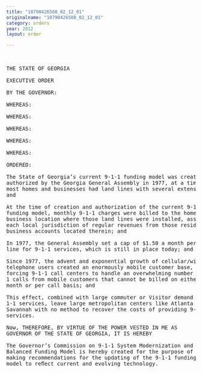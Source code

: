 ```yaml
---
title: "18790426508_02_12_01"
originalname: "18790426508_02_12_01"
category: orders
year: 2012
layout: order

---
```

<pre>
 

THE STATE OF GEORGIA

EXECUTIVE ORDER

BY THE GOVERNOR:

WHEREAS:

WHEREAS:

WHEREAS:

WHEREAS:

WHEREAS:

ORDERED:

The State of Georgia’s current 9-1-1 funding model was created and
authorized by the Georgia General Assembly in 1977, at a time when
most homes and businesses had land lines with several extensions;
and

At the time of creation and authorization of the current 9-1-1
funding model, monthly 9-1-1 charges were billed to the home or
business location where those land lines were installed, assuring
each local jurisdiction of regular revenues from those residence or
business accounts located therein; and

In 1977, the General Assembly set a cap of $1.50 a month per phone
line for 9-1-1 services, which is still in place today; and

Since 1977, the advent and exponential growth of cellular/wireless
telephone users created an enormously mobile customer base,
forcing 9-1-1 call centers to handle an overwhelming number of 9-1-
1 calls from mobile customers that cannot be billed on either a
month or per call basis; and

This effect, combined with large commuter or Visitor demand for 9-
1-1 services, leave large metropolitan centers like Atlanta and
Savannah with no method to recover the costs of providing 9-1-1
services.

Now, THEREFORE, BY VIRTUE OF THE POWER VESTED IN ME AS
GOVERNOR OF THE STATE OF GEORGIA, IT IS HEREBY

The Governor’s Commission on 9-1-1 System Modernization and
Balanced Funding Model is hereby created for the purpose of
making recommendations for the updating of the 9-1-1 funding
model to reﬂect current and evolving technology.

</pre>
